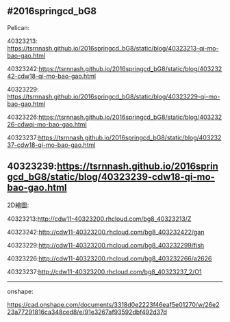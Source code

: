 #2016springcd_bG8
---------------------------------------------------------------------------------------
Pelican:

40323213: https://tsrnnash.github.io/2016springcd_bG8/static/blog/40323213-qi-mo-bao-gao.html

40323242:https://tsrnnash.github.io/2016springcd_bG8/static/blog/40323242-cdw18-qi-mo-bao-gao.html

40323229: https://tsrnnash.github.io/2016springcd_bG8/static/blog/40323229-qi-mo-bao-gao.html

40323226:https://tsrnnash.github.io/2016springcd_bG8/static/blog/40323226-cdwqi-mo-bao-gao.html

40323237:https://tsrnnash.github.io/2016springcd_bG8/static/blog/40323237-cdw18-qi-mo-bao-gao.html

40323239:https://tsrnnash.github.io/2016springcd_bG8/static/blog/40323239-cdw18-qi-mo-bao-gao.html
---------------------------------------------------------------------------------------
2D繪圖:

40323213:http://cdw11-40323200.rhcloud.com/bg8_40323213/Z

40323242:http://cdw11-40323200.rhcloud.com/bg8_403232422/gan

40323229:http://cdw11-40323200.rhcloud.com/bg8_403232299/fish

40323226:http://cdw11-40323200.rhcloud.com/bg8_403232266/a2626

40323237:http://cdw11-40323200.rhcloud.com/bg8_40323237_2/O1

---------------------------------------------------------------------------------------
onshape:

https://cad.onshape.com/documents/3318d0e2223f46eaf5e01270/w/26e223a77291816ca348ced8/e/91e3267af93592dbf492d37d








